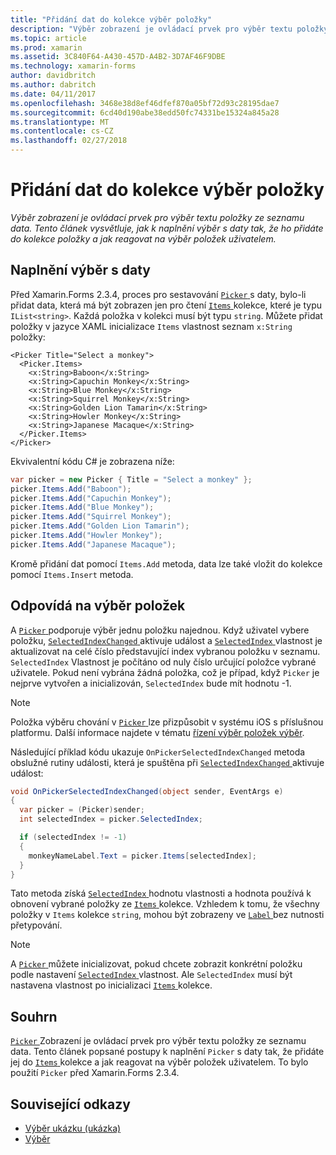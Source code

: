 ```yaml
---
title: "Přidání dat do kolekce výběr položky"
description: "Výběr zobrazení je ovládací prvek pro výběr textu položky ze seznamu data. Tento článek vysvětluje, jak k naplnění výběr s daty tak, že ho přidáte do kolekce položky a jak reagovat na výběr položek uživatelem."
ms.topic: article
ms.prod: xamarin
ms.assetid: 3C840F64-A430-457D-A4B2-3D7AF46F9DBE
ms.technology: xamarin-forms
author: davidbritch
ms.author: dabritch
ms.date: 04/11/2017
ms.openlocfilehash: 3468e38d8ef46dfef870a05bf72d93c28195dae7
ms.sourcegitcommit: 6cd40d190abe38edd50fc74331be15324a845a28
ms.translationtype: MT
ms.contentlocale: cs-CZ
ms.lasthandoff: 02/27/2018
---
```

# <a name="adding-data-to-a-pickers-items-collection"></a>Přidání dat do kolekce výběr položky

_Výběr zobrazení je ovládací prvek pro výběr textu položky ze seznamu data. Tento článek vysvětluje, jak k naplnění výběr s daty tak, že ho přidáte do kolekce položky a jak reagovat na výběr položek uživatelem._

## <a name="populating-a-picker-with-data"></a>Naplnění výběr s daty

Před Xamarin.Forms 2.3.4, proces pro sestavování [ `Picker` ](https://developer.xamarin.com/api/type/Xamarin.Forms.Picker/) s daty, bylo-li přidat data, která má být zobrazen jen pro čtení [ `Items` ](https://developer.xamarin.com/api/property/Xamarin.Forms.Picker.Items/) kolekce, které je typu `IList<string>`. Každá položka v kolekci musí být typu `string`. Můžete přidat položky v jazyce XAML inicializace `Items` vlastnost seznam `x:String` položky:

```xaml
<Picker Title="Select a monkey">
  <Picker.Items>
    <x:String>Baboon</x:String>
    <x:String>Capuchin Monkey</x:String>
    <x:String>Blue Monkey</x:String>
    <x:String>Squirrel Monkey</x:String>
    <x:String>Golden Lion Tamarin</x:String>
    <x:String>Howler Monkey</x:String>
    <x:String>Japanese Macaque</x:String>
  </Picker.Items>
</Picker>
```

Ekvivalentní kódu C# je zobrazena níže:

```csharp
var picker = new Picker { Title = "Select a monkey" };
picker.Items.Add("Baboon");
picker.Items.Add("Capuchin Monkey");
picker.Items.Add("Blue Monkey");
picker.Items.Add("Squirrel Monkey");
picker.Items.Add("Golden Lion Tamarin");
picker.Items.Add("Howler Monkey");
picker.Items.Add("Japanese Macaque");
```

Kromě přidání dat pomocí `Items.Add` metoda, data lze také vložit do kolekce pomocí `Items.Insert` metoda.

## <a name="responding-to-item-selection"></a>Odpovídá na výběr položek

A [ `Picker` ](https://developer.xamarin.com/api/type/Xamarin.Forms.Picker/) podporuje výběr jednu položku najednou. Když uživatel vybere položku, [ `SelectedIndexChanged` ](https://developer.xamarin.com/api/event/Xamarin.Forms.Picker.SelectedIndexChanged/) aktivuje událost a [ `SelectedIndex` ](https://developer.xamarin.com/api/property/Xamarin.Forms.Picker.SelectedIndex/) vlastnost je aktualizovat na celé číslo představující index vybranou položku v seznamu. `SelectedIndex` Vlastnost je počítáno od nuly číslo určující položce vybrané uživatele. Pokud není vybrána žádná položka, což je případ, když `Picker` je nejprve vytvořen a inicializován, `SelectedIndex` bude mít hodnotu -1.

> [!NOTE]
> Položka výběru chování v [ `Picker` ](https://developer.xamarin.com/api/type/Xamarin.Forms.Picker/) lze přizpůsobit v systému iOS s příslušnou platformu. Další informace najdete v tématu [řízení výběr položek výběr](~/xamarin-forms/platform/platform-specifics/consuming/ios.md#picker_update_mode).

Následující příklad kódu ukazuje `OnPickerSelectedIndexChanged` metoda obslužné rutiny události, která je spuštěna při [ `SelectedIndexChanged` ](https://developer.xamarin.com/api/event/Xamarin.Forms.Picker.SelectedIndexChanged/) aktivuje událost:

```csharp
void OnPickerSelectedIndexChanged(object sender, EventArgs e)
{
  var picker = (Picker)sender;
  int selectedIndex = picker.SelectedIndex;

  if (selectedIndex != -1)
  {
    monkeyNameLabel.Text = picker.Items[selectedIndex];
  }
}
```

Tato metoda získá [ `SelectedIndex` ](https://developer.xamarin.com/api/property/Xamarin.Forms.Picker.SelectedIndex/) hodnotu vlastnosti a hodnota používá k obnovení vybrané položky ze [ `Items` ](https://developer.xamarin.com/api/property/Xamarin.Forms.Picker.Items/) kolekce. Vzhledem k tomu, že všechny položky v `Items` kolekce `string`, mohou být zobrazeny ve [ `Label` ](https://developer.xamarin.com/api/type/Xamarin.Forms.Label/) bez nutnosti přetypování.

> [!NOTE]
> A [ `Picker` ](https://developer.xamarin.com/api/type/Xamarin.Forms.Picker/) můžete inicializovat, pokud chcete zobrazit konkrétní položku podle nastavení [ `SelectedIndex` ](https://developer.xamarin.com/api/property/Xamarin.Forms.Picker.SelectedIndex/) vlastnost. Ale `SelectedIndex` musí být nastavena vlastnost po inicializaci [ `Items` ](https://developer.xamarin.com/api/property/Xamarin.Forms.Picker.Items/) kolekce.

## <a name="summary"></a>Souhrn

[ `Picker` ](https://developer.xamarin.com/api/type/Xamarin.Forms.Picker/) Zobrazení je ovládací prvek pro výběr textu položky ze seznamu data. Tento článek popsané postupy k naplnění `Picker` s daty tak, že přidáte jej do [ `Items` ](https://developer.xamarin.com/api/property/Xamarin.Forms.Picker.Items/) kolekce a jak reagovat na výběr položek uživatelem. To bylo použití `Picker` před Xamarin.Forms 2.3.4.


## <a name="related-links"></a>Související odkazy

- [Výběr ukázku (ukázka)](https://developer.xamarin.com/samples/xamarin-forms/UserInterface/PickerDemo/)
- [Výběr](https://developer.xamarin.com/api/type/Xamarin.Forms.Picker/)
